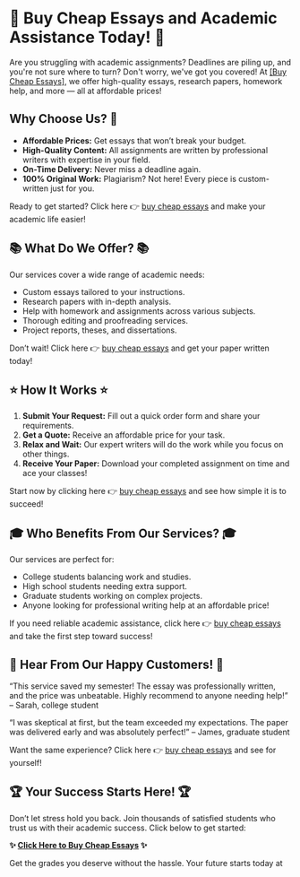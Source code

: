 <h1>🌟 Buy Cheap Essays and Academic Assistance Today! 🌟</h1>

<p>Are you struggling with academic assignments? Deadlines are piling up, and you're not sure where to turn? Don't worry, we've got you covered! At <a href="https://tinyurl.com/topessay?keyword=buy+cheap+essays" target="_blank">[Buy Cheap Essays]</a>, we offer high-quality essays, research papers, homework help, and more — all at affordable prices!</p>

<h2>Why Choose Us? 🤔</h2>

<ul>
    <li><strong>Affordable Prices:</strong> Get essays that won’t break your budget.</li>
    <li><strong>High-Quality Content:</strong> All assignments are written by professional writers with expertise in your field.</li>
    <li><strong>On-Time Delivery:</strong> Never miss a deadline again.</li>
    <li><strong>100% Original Work:</strong> Plagiarism? Not here! Every piece is custom-written just for you.</li>
</ul>

<p>Ready to get started? Click here 👉 <a href="https://tinyurl.com/topessay?keyword=buy+cheap+essays" target="_blank">buy cheap essays</a> and make your academic life easier!</p>

<h2>📚 What Do We Offer? 📚</h2>

<p>Our services cover a wide range of academic needs:</p>

<ul>
    <li>Custom essays tailored to your instructions.</li>
    <li>Research papers with in-depth analysis.</li>
    <li>Help with homework and assignments across various subjects.</li>
    <li>Thorough editing and proofreading services.</li>
    <li>Project reports, theses, and dissertations.</li>
</ul>

<p>Don’t wait! Click here 👉 <a href="https://tinyurl.com/topessay?keyword=buy+cheap+essays" target="_blank">buy cheap essays</a> and get your paper written today!</p>

<h2>⭐ How It Works ⭐</h2>

<ol>
    <li><strong>Submit Your Request:</strong> Fill out a quick order form and share your requirements.</li>
    <li><strong>Get a Quote:</strong> Receive an affordable price for your task.</li>
    <li><strong>Relax and Wait:</strong> Our expert writers will do the work while you focus on other things.</li>
    <li><strong>Receive Your Paper:</strong> Download your completed assignment on time and ace your classes!</li>
</ol>

<p>Start now by clicking here 👉 <a href="https://tinyurl.com/topessay?keyword=buy+cheap+essays" target="_blank">buy cheap essays</a> and see how simple it is to succeed!</p>

<h2>🎓 Who Benefits From Our Services? 🎓</h2>

<p>Our services are perfect for:</p>

<ul>
    <li>College students balancing work and studies.</li>
    <li>High school students needing extra support.</li>
    <li>Graduate students working on complex projects.</li>
    <li>Anyone looking for professional writing help at an affordable price!</li>
</ul>

<p>If you need reliable academic assistance, click here 👉 <a href="https://tinyurl.com/topessay?keyword=buy+cheap+essays" target="_blank">buy cheap essays</a> and take the first step toward success!</p>

<h2>💬 Hear From Our Happy Customers! 💬</h2>

<p>“This service saved my semester! The essay was professionally written, and the price was unbeatable. Highly recommend to anyone needing help!” – Sarah, college student</p>
<p>“I was skeptical at first, but the team exceeded my expectations. The paper was delivered early and was absolutely perfect!” – James, graduate student</p>

<p>Want the same experience? Click here 👉 <a href="https://tinyurl.com/topessay?keyword=buy+cheap+essays" target="_blank">buy cheap essays</a> and see for yourself!</p>

<h2>🏆 Your Success Starts Here! 🏆</h2>

<p>Don’t let stress hold you back. Join thousands of satisfied students who trust us with their academic success. Click below to get started:</p>

<p><strong>✨ <a href="https://tinyurl.com/topessay?keyword=buy+cheap+essays" target="_blank">Click Here to Buy Cheap Essays</a> ✨</strong></p>

<p>Get the grades you deserve without the hassle. Your future starts today at <a hre
